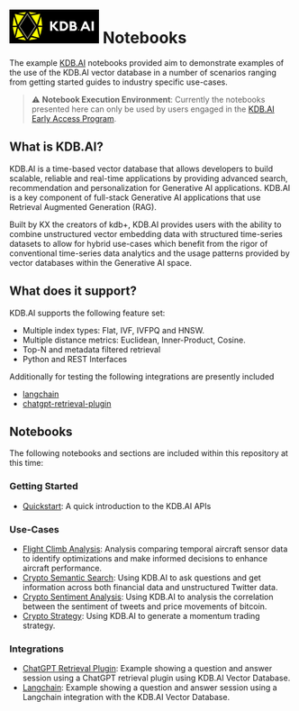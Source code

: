 # <img src="images/kdbai.png" height="60" width="159" > Notebooks

The example [KDB.AI](https://kdb.ai) notebooks provided aim to demonstrate examples of the use of the KDB.AI vector database in a number of scenarios ranging from getting started guides to industry specific use-cases.

> :warning: **Notebook Execution Environment**: Currently the notebooks presented here can only be used by users engaged in the [KDB.AI Early Access Program](https://kx.com/kdb-ai-early-access/). 


## What is KDB.AI?

KDB.AI is a time-based vector database that allows developers to build scalable, reliable and real-time applications by providing advanced search, recommendation and personalization for Generative AI applications. KDB.AI is a key component of full-stack Generative AI applications that use Retrieval Augmented Generation (RAG).

Built by KX the creators of kdb+, KDB.AI provides users with the ability to combine unstructured vector embedding data with structured time-series datasets to allow for hybrid use-cases which benefit from the rigor of conventional time-series data analytics and the usage patterns provided by vector databases within the Generative AI space.

## What does it support?

KDB.AI supports the following feature set:

- Multiple index types: Flat, IVF, IVFPQ and HNSW.
- Multiple distance metrics: Euclidean, Inner-Product, Cosine.
- Top-N and metadata filtered retrieval
- Python and REST Interfaces

Additionally for testing the following integrations are presently included

- [langchain](https://github.com/kxsystems/langchain)
- [chatgpt-retrieval-plugin](https://github.com/KxSystems/chatgpt-retrieval-plugin)

## Notebooks

The following notebooks and sections are included within this repository at this time:

### Getting Started

- [Quickstart](notebooks/getting-started/Quickstart.ipynb): A quick introduction to the KDB.AI APIs

### Use-Cases

- [Flight Climb Analysis](notebooks/use-cases/Flight_Climb_Analysis.ipynb): Analysis comparing temporal aircraft sensor data to identify optimizations and make informed decisions to enhance aircraft performance.
- [Crypto Semantic Search](notebooks/use-cases/Crypto_Semantic_Search.ipynb): Using KDB.AI to ask questions and get information across both financial data and unstructured Twitter data.
- [Crypto Sentiment Analysis](notebooks/use-cases/Crypto_Sentiment_Analysis.ipynb): Using KDB.AI to analysis the correlation between the sentiment of tweets and price movements of bitcoin.
- [Crypto Strategy](notebooks/use-cases/Crypto_Strategy.ipynb): Using KDB.AI to generate a momentum trading strategy.

### Integrations

- [ChatGPT Retrieval Plugin](notebooks/integrations/ChatGPT_Retrieval_Plugin_QA.ipynb): Example showing a question and answer session using a ChatGPT retrieval plugin using KDB.AI Vector Database.
- [Langchain](notebooks/integrations/LangChain_QABot.ipynb): Example showing a question and answer session using a Langchain integration with the KDB.AI Vector Database.
